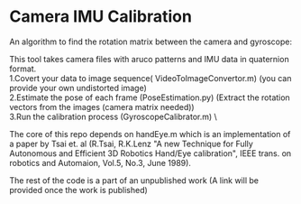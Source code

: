 # Camera IMU Calibration
 An algorithm to find the rotation matrix between the camera and gyroscope:

This tool takes camera files with aruco patterns and IMU data in quaternion format. \
1.Covert your data to image sequence( VideoToImageConvertor.m) (you can provide your own undistorted image)\
2.Estimate the pose of each frame (PoseEstimation.py) (Extract the rotation vectors from the images (camera matrix needed))\
3.Run the calibration process (GyroscopeCalibrator.m) \

The core of this repo depends on handEye.m which is an implementation of a paper by Tsai et. al (R.Tsai, R.K.Lenz "A new Technique for Fully Autonomous and Efficient 3D Robotics Hand/Eye calibration", IEEE trans. on robotics and Automaion, Vol.5, No.3, June 1989).

The rest of the code is a part of an unpublished work (A link will be provided once the work is published)
